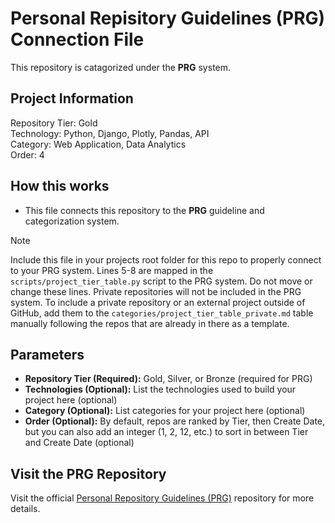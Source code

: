 # Personal Repisitory Guidelines (PRG) Connection File
This repository is catagorized under the **PRG** system. <br>

## Project Information
Repository Tier: Gold <br>
Technology: Python, Django, Plotly, Pandas, API <br>
Category: Web Application, Data Analytics <br>
Order: 4 <br>

## How this works
- This file connects this repository to the **PRG** guideline and categorization system.

> [!NOTE]
> Include this file in your projects root folder for this repo to properly connect to your PRG system.
> Lines 5-8 are mapped in the `scripts/project_tier_table.py` script to the PRG system. Do not move or change these lines.
> Private repositories will not be included in the PRG system. To include a private repository or an external project outside of GitHub, add them to the `categories/project_tier_table_private.md` table manually following the repos that are already in there as a template.

## Parameters
- **Repository Tier (Required):** Gold, Silver, or Bronze (required for PRG)
- **Technologies (Optional):** List the technologies used to build your project here (optional)
- **Category (Optional):** List categories for your project here (optional)
- **Order (Optional):** By default, repos are ranked by Tier, then Create Date, but you can also add an integer (1, 2, 12, etc.) to sort in between Tier and Create Date (optional)

## Visit the PRG Repository
Visit the official [Personal Repository Guidelines (PRG)](https://github.com/scottgriv/PRG-Personal-Repository-Guidelines) repository for more details.
